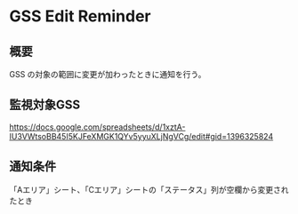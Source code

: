 # GSS Edit Reminder
## 概要
GSS の対象の範囲に変更が加わったときに通知を行う。

## 監視対象GSS
https://docs.google.com/spreadsheets/d/1xztA-IU3VWtsoBB45I5KJFeXMGK1QYv5yyuXLjNgVCg/edit#gid=1396325824

## 通知条件
「Aエリア」シート、「Cエリア」シートの「ステータス」列が空欄から変更されたとき